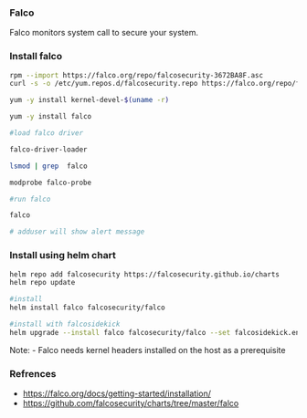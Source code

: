 ### Falco
Falco monitors system call to secure your system.

### Install falco

```bash
rpm --import https://falco.org/repo/falcosecurity-3672BA8F.asc
curl -s -o /etc/yum.repos.d/falcosecurity.repo https://falco.org/repo/falcosecurity-rpm.repo

yum -y install kernel-devel-$(uname -r)

yum -y install falco

#load falco driver

falco-driver-loader

lsmod | grep  falco

modprobe falco-probe

#run falco

falco

# adduser will show alert message

```

### Install using helm chart

```bash
helm repo add falcosecurity https://falcosecurity.github.io/charts
helm repo update

#install
helm install falco falcosecurity/falco

#install with falcosidekick
helm upgrade --install falco falcosecurity/falco --set falcosidekick.enabled=true
```

Note: - Falco needs kernel headers installed on the host as a prerequisite

### Refrences
- https://falco.org/docs/getting-started/installation/
- https://github.com/falcosecurity/charts/tree/master/falco